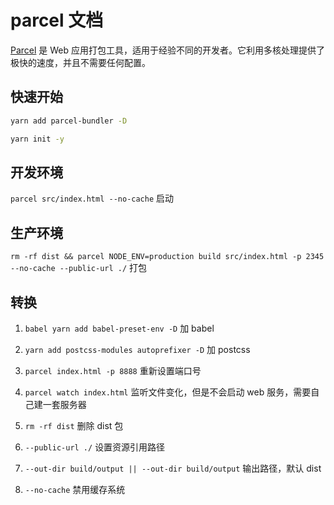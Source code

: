 
# parcel 文档

[Parcel](https://parceljs.docschina.org/getting_started.html) 是 Web 应用打包工具，适用于经验不同的开发者。它利用多核处理提供了极快的速度，并且不需要任何配置。

## 快速开始

```bash
yarn add parcel-bundler -D 

yarn init -y
```

## 开发环境

`parcel src/index.html --no-cache` 启动 

## 生产环境

`rm -rf dist && parcel NODE_ENV=production build src/index.html -p 2345 --no-cache --public-url ./` 打包

## 转换

1. `babel yarn add babel-preset-env -D` 加 babel

2. `yarn add postcss-modules autoprefixer -D` 加 postcss

2. `parcel index.html -p 8888` 重新设置端口号

3. `parcel watch index.html` 监听文件变化，但是不会启动 web 服务，需要自己建一套服务器

4. `rm -rf dist` 删除 dist 包 

5. `--public-url ./` 设置资源引用路径

6. `--out-dir build/output || --out-dir build/output` 输出路径，默认 dist

7. `--no-cache` 禁用缓存系统



